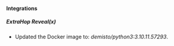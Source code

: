 #### Integrations
##### ExtraHop Reveal(x)
- Updated the Docker image to: *demisto/python3:3.10.11.57293*.
